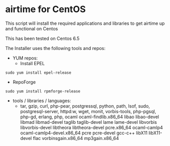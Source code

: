 airtime for CentOS
==============

This script will install the required applications and libraries to get airtime up and functional on Centos

This has been tested on Centos 6.5
  
The Installer uses the following tools and repos:
  
* YUM repos:
  *  Install EPEL	
``` 
sudo yum install epel-release 
```
  *  RepoForge  
``` 
sudo yum install rpmforge-release 
```

* tools / libraries / languages:
  * tar, gzip, curl, php-pear, postgressql, python, path, lsof, sudo, postgresql-server, httpd:w, wget, monit, vorbis-tools, php-pgsql, php-gd, erlang, php, ocaml ocaml-findlib.x86_64 libao libao-devel libmad libmad-devel taglib taglib-devel lame lame-devel libvorbis libvorbis-devel libtheora libtheora-devel pcre.x86_64 ocaml-camlp4 ocaml-camlp4-devel.x86_64 pcre pcre-devel gcc-c++ libX11 libX11-devel flac vorbinsgain.x86_64 mp3gain.x86_64


